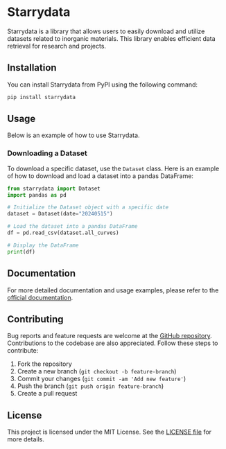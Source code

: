 # Starrydata

Starrydata is a library that allows users to easily download and utilize datasets related to inorganic materials. This library enables efficient data retrieval for research and projects.

## Installation

You can install Starrydata from PyPI using the following command:

```sh
pip install starrydata
```

## Usage

Below is an example of how to use Starrydata.

### Downloading a Dataset

To download a specific dataset, use the `Dataset` class. Here is an example of how to download and load a dataset into a pandas DataFrame:

```python
from starrydata import Dataset
import pandas as pd

# Initialize the Dataset object with a specific date
dataset = Dataset(date="20240515")

# Load the dataset into a pandas DataFrame
df = pd.read_csv(dataset.all_curves)

# Display the DataFrame
print(df)
```

## Documentation

For more detailed documentation and usage examples, please refer to the [official documentation](https://pypi.org/project/starrydata/).

## Contributing

Bug reports and feature requests are welcome at the [GitHub repository](https://github.com/starrydata/starrydata-python-library/). Contributions to the codebase are also appreciated. Follow these steps to contribute:

1. Fork the repository
2. Create a new branch (`git checkout -b feature-branch`)
3. Commit your changes (`git commit -am 'Add new feature'`)
4. Push the branch (`git push origin feature-branch`)
5. Create a pull request

## License

This project is licensed under the MIT License. See the [LICENSE file](https://github.com/starrydata/starrydata-python-library?tab=MIT-1-ov-file#readme) for more details.

